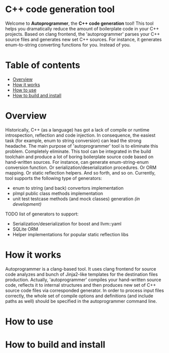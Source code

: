 # C++ code generation tool
Welcome to **Autoprogrammer**, the **C++ code generation** tool!
This tool helps you dramatically reduce the amount of boilerplate code in your C++ projects. Based on clang frontend, the 'autoprogrammer' parses your C++ source files and generates new set C++ sources. For instance, it generates enum-to-string converting functions for you. Instead of you.

# Table of contents
- [Overview](#overview) 
- [How it works](#how-it-works) 
- [How to use](#how-to-use) 
- [How to build and install](#how-to-build-and-install)

# Overview
Historically, C++ (as a language) has got a lack of compile or runtime introspection, reflection and code injection. In consequence, the easiest task (for example, enum to string conversion) can lead the strong headache. The main purpose of 'autoprogrammer' tool is to eliminate this problem. Completely eliminate. This tool can be integrated in the build toolchain and produce a lot of boring boilerplate source code based on hand-written sources. For instance, can generate enum-string-enum conversion function. Or serialization/deserialization procedures. Or ORM mapping. Or static reflection helpers. And so forth, and so on. Currently, tool supports the following type of generators:
- enum to string (and back) convertors implementation
- pImpl public class methods implementation
- unit test testcase methods (and mock classes) generation _(in development)_

TODO list of generators to support:
- Serialization/deserialization for boost and llvm::yaml
- SQLite ORM
- Helper implementations for popular static reflection libs

# How it works
Autoprogrammer is a clang-based tool. It uses clang frontend for source code analyzes and bunch of Jinja2-like templates for the destination files production. Actually, 'autoprogrammer' compiles your hand-written source code, reflects it to internal structures and then produces new set of C++ source code files via corresponded generator.
In order to process input files correctly, the whole set of compile options and definitions (and include paths as well) should be specified in the autoprogrammer command line.

# How to use

# How to build and install
